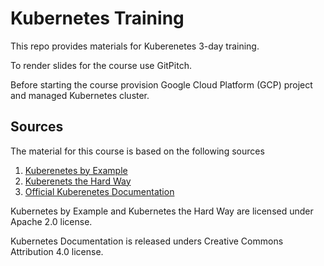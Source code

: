 # Kubernetes Training

This repo provides materials for Kuberenetes 3-day training.

To render slides for the course use GitPitch.

Before starting the course provision Google Cloud Platform (GCP) project and
managed Kubernetes cluster.

## Sources

The material for this course is based on the following sources

1. [Kuberenetes by Example](https://github.com/openshift-evangelists/kbe)
1. [Kuberenets the Hard Way](https://github.com/kelseyhightower/kubernetes-the-hard-way)
1. [Official Kuberenetes Documentation](https://kubernetes.io/docs/home/)

Kubernetes by Example and Kubernetes the Hard Way are licensed under Apache 2.0 license.

Kubernetes Documentation is released unders Creative Commons Attribution 4.0 license.
